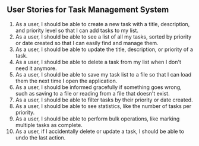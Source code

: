## User Stories for Task Management System

1. As a user, I should be able to create a new task with a title, description, and priority level so that I can add tasks to my list.
2. As a user, I should be able to see a list of all my tasks, sorted by priority or date created so that I can easily find and manage them.
3. As a user, I should be able to update the title, description, or priority of a task.
4. As a user, I should be able to delete a task from my list when I don't need it anymore.
5. As a user, I should be able to save my task list to a file so that I can load them the next time I open the application.
6. As a user, I should be informed gracefully if something goes wrong, such as saving to a file or reading from a file that doesn't exist.
7. As a user, I should be able to filter tasks by their priority or date created.
8. As a user, I should be able to see statistics, like the number of tasks per priority.
9. As a user, I should be able to perform bulk operations, like marking multiple tasks as complete.
10. As a user, if I accidentally delete or update a task, I should be able to undo the last action.
